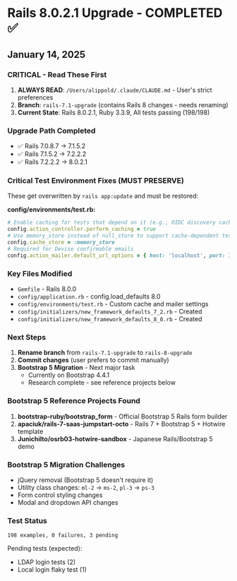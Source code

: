 # Rails 8.0.2.1 Upgrade - COMPLETED ✅
## January 14, 2025

### CRITICAL - Read These First
1. **ALWAYS READ**: `/Users/alippold/.claude/CLAUDE.md` - User's strict preferences
2. **Branch**: `rails-7.1-upgrade` (contains Rails 8 changes - needs renaming)
3. **Current State**: Rails 8.0.2.1, Ruby 3.3.9, All tests passing (198/198)

### Upgrade Path Completed
- ✅ Rails 7.0.8.7 → 7.1.5.2 
- ✅ Rails 7.1.5.2 → 7.2.2.2
- ✅ Rails 7.2.2.2 → 8.0.2.1

### Critical Test Environment Fixes (MUST PRESERVE)
These get overwritten by `rails app:update` and must be restored:

**config/environments/test.rb:**
```ruby
# Enable caching for tests that depend on it (e.g., OIDC discovery caching)
config.action_controller.perform_caching = true
# Use memory_store instead of null_store to support cache-dependent tests
config.cache_store = :memory_store
# Required for Devise confirmable emails
config.action_mailer.default_url_options = { host: 'localhost', port: 3000 }
```

### Key Files Modified
- `Gemfile` - Rails 8.0.0
- `config/application.rb` - config.load_defaults 8.0
- `config/environments/test.rb` - Custom cache and mailer settings
- `config/initializers/new_framework_defaults_7_2.rb` - Created
- `config/initializers/new_framework_defaults_8_0.rb` - Created

### Next Steps
1. **Rename branch** from `rails-7.1-upgrade` to `rails-8-upgrade`
2. **Commit changes** (user prefers to commit manually)
3. **Bootstrap 5 Migration** - Next major task
   - Currently on Bootstrap 4.4.1
   - Research complete - see reference projects below

### Bootstrap 5 Reference Projects Found
1. **bootstrap-ruby/bootstrap_form** - Official Bootstrap 5 Rails form builder
2. **apaciuk/rails-7-saas-jumpstart-octo** - Rails 7 + Bootstrap 5 + Hotwire template
3. **JunichiIto/osrb03-hotwire-sandbox** - Japanese Rails/Bootstrap 5 demo

### Bootstrap 5 Migration Challenges
- jQuery removal (Bootstrap 5 doesn't require it)
- Utility class changes: `ml-2` → `ms-2`, `pl-3` → `ps-3`
- Form control styling changes
- Modal and dropdown API changes

### Test Status
```
198 examples, 0 failures, 3 pending
```
Pending tests (expected):
- LDAP login tests (2)
- Local login flaky test (1)